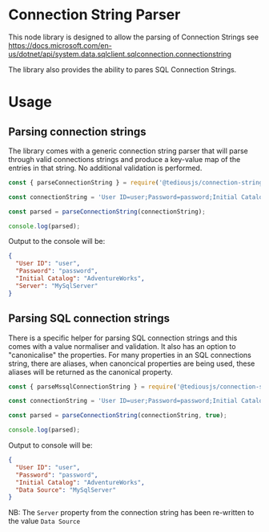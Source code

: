 # Connection String Parser

This node library is designed to allow the parsing of Connection Strings see https://docs.microsoft.com/en-us/dotnet/api/system.data.sqlclient.sqlconnection.connectionstring

The library also provides the ability to pares SQL Connection Strings.

# Usage

## Parsing connection strings

The library comes with a generic connection string parser that will parse through valid connections strings and produce a key-value
map of the entries in that string. No additional validation is performed.

```js
const { parseConnectionString } = require('@tediousjs/connection-string');

const connectionString = 'User ID=user;Password=password;Initial Catalog=AdventureWorks;Server=MySqlServer';

const parsed = parseConnectionString(connectionString);

console.log(parsed);
```

Output to the console will be:

```json
{
  "User ID": "user",
  "Password": "password",
  "Initial Catalog": "AdventureWorks",
  "Server": "MySqlServer"
}
```

## Parsing SQL connection strings

There is a specific helper for parsing SQL connection strings and this comes with a value normaliser and validation. It also has an
option to "canonicalise" the properties. For many properties in an SQL connections string, there are aliases, when canoncical properties
are being used, these aliases will be returned as the canonical property.

```js
const { parseMssqlConnectionString } = require('@tediousjs/connection-string');

const connectionString = 'User ID=user;Password=password;Initial Catalog=AdventureWorks;Server=MySqlServer';

const parsed = parseConnectionString(connectionString, true);

console.log(parsed);
```

Output to console will be:

```json
{
  "User ID": "user",
  "Password": "password",
  "Initial Catalog": "AdventureWorks",
  "Data Source": "MySqlServer"
}
```

NB: The `Server` property from the connection string has been re-written to the value `Data Source`
